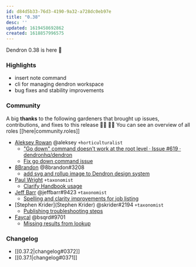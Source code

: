 ```yaml
---
id: d84d5b33-76d3-4190-9a32-a728dc0eb97e
title: "0.38"
desc: ''
updated: 1619458692862
created: 1618857996575
---
```


Dendron 0.38 is here 🌱

### Highlights
- insert note command
- cli for managing dendron workspace
- bug fixes and stability improvements

### Community
A big **thanks** to the following gardeners that brought up issues, contributions, and fixes to this release :man_farmer: :woman_farmer: 
You can see an overview of all roles [[here|community.roles]]

- [Aleksey Rowan](https://github.com/aleksey-rowan) @aleksey `+horticulturalist`
  - ["Go down" command doesn't work at the root level · Issue #619 · dendronhq/dendron](https://github.com/dendronhq/dendron/issues/619)
  - [Fix go down command issue](https://github.com/dendronhq/dendron/pull/623)
- [8Brandon](https://github.com/8brandon) @8brandon#3208
  - [add svg and rollup image to Dendron design system](https://github.com/dendronhq/dendron/pull/625#event-4596903644)
- [Paul Wright](https://github.com/pwright) `+taxonomist`
  - [Clarify Handbook usage](https://github.com/dendronhq/handbook/pull/1#event-4598949907)
- [Jeff Barr](https://github.com/jeffbarr) @jeffbarr#9423  `+taxonomist`
  - [Spelling and clarity improvements for job listing](https://github.com/dendronhq/dendron-site/pull/79)
- [Stephen Krider](Stephen Krider) @skrider#2194 `+taxonomist`
  - [Publishing troubleshooting steps](https://github.com/dendronhq/dendron-site/pull/80)
- [Fayçal](https://github.com/d3vr) @bsqrd#9701 
  - [Missing results from lookup](https://github.com/dendronhq/dendron/issues/644)



### Changelog
- [[0.37.2|changelog#0372]]
- [[0.37.1|changelog#0371]]
